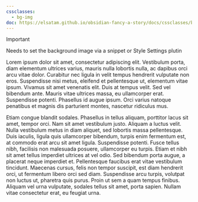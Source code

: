 ```yaml
---
cssclasses:
  - bg-img
doc: https://elsatam.github.io/obsidian-fancy-a-story/docs/cssclasses/background-image.html
---
```


> [!important]
> Needs to set the background image via a snippet or Style Settings plutin

Lorem ipsum dolor sit amet, consectetur adipiscing elit. Vestibulum porta, diam elementum ultrices varius, mauris nulla lobortis nulla, ac dapibus orci arcu vitae dolor. Curabitur nec ligula in velit tempus hendrerit vulputate non eros. Suspendisse nisi metus, eleifend et pellentesque ut, elementum vitae ipsum. Vivamus sit amet venenatis elit. Duis at tempus velit. Sed vel bibendum ante. Mauris vitae ultrices massa, eu ullamcorper erat. Suspendisse potenti. Phasellus id augue ipsum. Orci varius natoque penatibus et magnis dis parturient montes, nascetur ridiculus mus.

Etiam congue blandit sodales. Phasellus in tellus aliquam, porttitor lacus sit amet, tempor orci. Nam sit amet vestibulum justo. Aliquam a luctus velit. Nulla vestibulum metus in diam aliquet, sed lobortis massa pellentesque. Duis iaculis, ligula quis ullamcorper bibendum, turpis enim fermentum est, at commodo erat arcu sit amet ligula. Suspendisse potenti. Fusce tellus nibh, facilisis non malesuada posuere, ullamcorper eu turpis. Etiam et nibh sit amet tellus imperdiet ultrices at vel odio. Sed bibendum porta augue, a placerat neque imperdiet et. Pellentesque faucibus erat vitae vestibulum tincidunt. Maecenas cursus, felis non tempor suscipit, est diam hendrerit orci, ut fermentum libero orci sed diam. Suspendisse arcu turpis, volutpat non luctus ut, pharetra quis purus. Proin ut sem a quam tempus finibus. Aliquam vel urna vulputate, sodales tellus sit amet, porta sapien. Nullam vitae consectetur erat, eu feugiat urna.